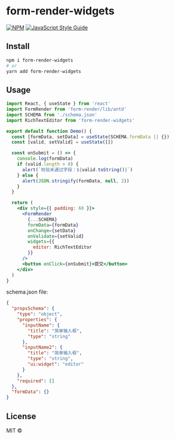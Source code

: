 # form-render-widgets

[![NPM](https://img.shields.io/npm/v/form-render-widgets.svg)](https://www.npmjs.com/package/form-render-widgets) [![JavaScript Style Guide](https://img.shields.io/badge/code_style-standard-brightgreen.svg)](https://standardjs.com)

## Install

```bash
npm i form-render-widgets
# or
yarn add form-render-widgets
```

## Usage

```jsx
import React, { useState } from 'react'
import FormRender from 'form-render/lib/antd'
import SCHEMA from './schema.json'
import RichTextEditor from 'form-render-widgets'

export default function Demo() {
  const [formData, setData] = useState(SCHEMA.formData || {})
  const [valid, setValid] = useState([])

  const onSubmit = () => {
    console.log(formData)
    if (valid.length > 0) {
      alert(`校验未通过字段：${valid.toString()}`)
    } else {
      alert(JSON.stringify(formData, null, 2))
    }
  }

  return (
    <div style={{ padding: 60 }}>
      <FormRender
        {...SCHEMA}
        formData={formData}
        onChange={setData}
        onValidate={setValid}
        widgets={{
          editor: RichTextEditor
        }}
      />
      <button onClick={onSubmit}>提交</button>
    </div>
  )
}
```

schema.json file:

```json
{
  "propsSchema": {
    "type": "object",
    "properties": {
      "inputName": {
        "title": "简单输入框",
        "type": "string"
      },
      "inputName2": {
        "title": "简单输入框",
        "type": "string",
        "ui:widget": "editor"
      }
    },
    "required": []
  },
  "formData": {}
}
```

## License

MIT © [](https://github.com/)
